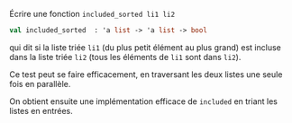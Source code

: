 Écrire une fonction `included_sorted li1 li2`

```ocaml
val included_sorted  : 'a list -> 'a list -> bool
```

qui dit si la liste triée `li1` (du plus petit élément au plus grand)
est incluse dans la liste triée `li2` (tous les éléments de `li1` sont
dans `li2`).

Ce test peut se faire efficacement, en traversant les deux listes une
seule fois en parallèle.

On obtient ensuite une implémentation efficace de `included` en triant les listes en entrées.
